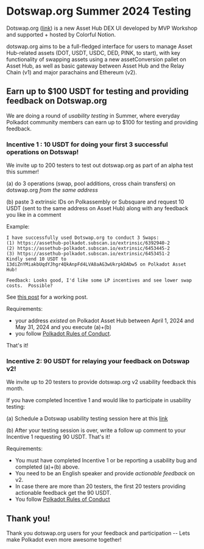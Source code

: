 # Dotswap.org Summer 2024 Testing 

Dotswap.org ([link](https://dotswap.org)) is a new Asset Hub DEX UI developed by MVP Workshop and supported + hosted by Colorful Notion.  

dotswap.org aims to be a full-fledged interface for users to manage Asset Hub-related assets (DOT, USDT, USDC, DED, PINK, to start), with key functionality of swapping assets using a new assetConversion pallet on Asset Hub, as well as basic gateway between Asset Hub and the Relay Chain (v1) and major parachains and Ethereum (v2). 

## Earn up to $100 USDT for testing and providing feedback on Dotswap.org

We are doing a round of *usability testing* in Summer, where everyday Polkadot community members can earn up to $100 for testing and providing feedback.

### Incentive 1 : 10 USDT for doing your first 3 successful operations on Dotswap!

We invite up to 200 testers to test out dotswap.org as part of an alpha test this summer!

(a) do 3 operations (swap, pool additions, cross chain transfers) on dotswap.org _from the same address_ 

(b) paste 3 extrinsic IDs on Polkassembly or Subsquare and request 10 USDT (sent to the same address on Asset Hub) along with any feedback you like in a comment


Example: 
```
I have successfully used Dotswap.org to conduct 3 Swaps:
(1) https://assethub-polkadot.subscan.io/extrinsic/6392940-2
(2) https://assethub-polkadot.subscan.io/extrinsic/6453445-2
(3) https://assethub-polkadot.subscan.io/extrinsic/6453451-2
Kindly send 10 USDT to 13diZnYMiakbUqdYJhgr4QkAnpFd4LVA8aAG3wUkrpkDAbw5 on Polkadot Asset Hub!

Feedback: Looks good, I'd like some LP incentives and see lower swap costs.  Possible?
```

See [this post](https://polkadot.polkassembly.io/post/2361) for a working post.

Requirements: 
* your address _existed_ on Polkadot Asset Hub between April 1, 2024 and May 31, 2024 and you execute (a)+(b)
* you follow [Polkadot Rules of Conduct](https://forum.polkadot.network/t/welcome-to-the-polkadot-forum/7#forum-code-of-conduct-4).


That's it!

### Incentive 2: 90 USDT for relaying your feedback on Dotswap v2!

We invite up to 20 testers to provide dotswap.org v2 usability feedback this month.

If you have completed Incentive 1 and would like to participate in usability testing:

(a) Schedule a Dotswap usability testing session here at this [link](https://calendly.com/dragana-koprivica/dotswap-v2-usability-testing?month=2024-06)

(b) After your testing session is over, write a follow up comment to your Incentive 1 requesting 90 USDT.  That's it!

Requirements:
* You must have completed Incentive 1 or be reporting a usability bug and completed (a)+(b) above. 
* You need to be an English speaker and provide _actionable feedback_ on v2.
* In case there are more than 20 testers, the first 20 testers providing actionable feedback get the 90 USDT.  
* You follow [Polkadot Rules of Conduct](https://forum.polkadot.network/t/welcome-to-the-polkadot-forum/7#forum-code-of-conduct-4)

## Thank you!

Thank you dotswap.org users for your feedback and participation -- Lets make Polkadot even more awesome together!

